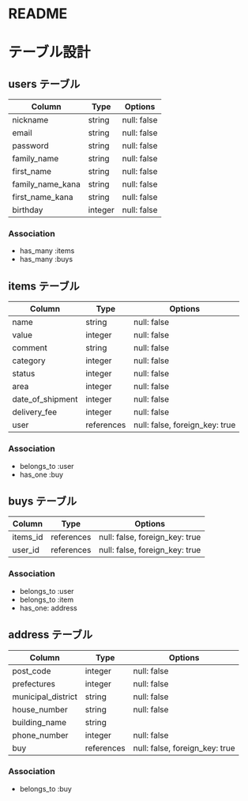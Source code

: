 # README

# テーブル設計

## users テーブル

| Column           | Type    | Options     |
| ---------------- | ------- | ----------- |
| nickname         | string  | null: false |
| email            | string  | null: false |
| password         | string  | null: false |
| family_name      | string  | null: false |
| first_name       | string  | null: false |
| family_name_kana | string  | null: false |
| first_name_kana  | string  | null: false |
| birthday         | integer | null: false |

### Association

- has_many :items
- has_many :buys

## items テーブル

| Column             | Type       | Options                        |
| ------------------ | ---------- | ------------------------------ |
| name               | string     | null: false                    |
| value              | integer    | null: false                    |
| comment            | string     | null: false                    |
| category           | integer    | null: false                    |
| status             | integer    | null: false                    |
| area               | integer    | null: false                    |
| date_of_shipment   | integer    | null: false                    |
| delivery_fee       | integer    | null: false                    |
| user               | references | null: false, foreign_key: true |

### Association

- belongs_to :user
- has_one :buy

## buys テーブル

| Column    | Type       | Options                        |
| --------- | ---------- | ------------------------------ |
| items_id  | references | null: false, foreign_key: true |
| user_id   | references | null: false, foreign_key: true |

### Association

- belongs_to :user
- belongs_to :item
- has_one: address

## address テーブル

| Column             | Type       | Options                        |
| ------------------ | ---------- | ------------------------------ |
| post_code          | integer    | null: false                    |
| prefectures        | integer    | null: false                    |
| municipal_district | string     | null: false                    |
| house_number       | string     | null: false                    |
| building_name      | string     |                                |
| phone_number       | integer    | null: false                    |
| buy                | references | null: false, foreign_key: true |

### Association

- belongs_to :buy